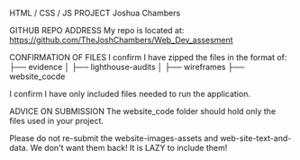 HTML / CSS / JS PROJECT
Joshua Chambers

GITHUB REPO ADDRESS
My repo is located at:
https://github.com/TheJoshChambers/Web_Dev_assesment


CONFIRMATION OF FILES
I confirm I have zipped the files in the format of:
├── evidence
│ ├── lighthouse-audits
│ ├── wireframes
├── website_cocde

I confirm I have only included files needed to run the application.

ADVICE ON SUBMISSION
The website_code folder should hold only the files used in your project.

Please do not re-submit the website-images-assets and web-site-text-and-data.  We don't want them back!  It is LAZY to include them!
